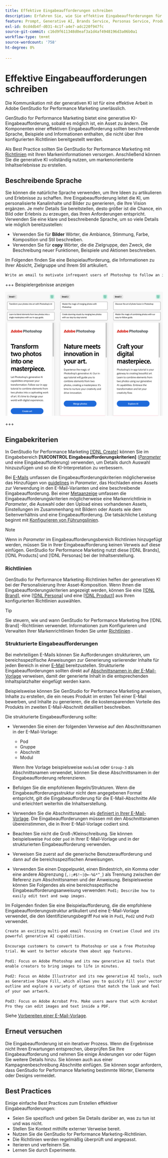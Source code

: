 ```yaml
---
title: Effektive Eingabeaufforderungen schreiben
description: Erfahren Sie, wie Sie effektive Eingabeaufforderungen für Adobe GenStudio for Performance Marketing schreiben.
feature: Prompt, Generative AI, Brands Service, Personas Service, Products Service, Guidelines
exl-id: 0cd4db4f-d031-4c1f-a4e7-adc220f947fc
source-git-commit: c16d9f611348d0eaf3a1d4af4948196d3a06b0a1
workflow-type: tm+mt
source-wordcount: '758'
ht-degree: 0%

---
```


# Effektive Eingabeaufforderungen schreiben

Die Kommunikation mit der generativen KI ist für eine effektive Arbeit in Adobe GenStudio for Performance Marketing unerlässlich.

GenStudio for Performance Marketing bietet eine generative KI-Eingabeaufforderung, sobald es möglich ist, ein Asset zu ändern. Die Komponenten einer effektiven Eingabeaufforderung sollten beschreibende Sprache, Beispiele und Informationen enthalten, die nicht über Ihre konfigurierten Richtlinien bereitgestellt werden.

Als Best Practice sollten Sie GenStudio for Performance Marketing mit [Richtlinien](/help/user-guide/guidelines/overview.md) mit Ihren Markeninformationen versorgen. Anschließend können Sie die generative KI vollständig nutzen, um markenorientierte Inhaltserlebnisse zu erstellen.

## Beschreibende Sprache

Sie können die natürliche Sprache verwenden, um Ihre Ideen zu artikulieren und Erlebnisse zu schaffen. Ihre Eingabeaufforderung leitet die KI, um personalisierte Kanalinhalte und Bilder zu generieren, die Ihre Vision ergänzen. Je mehr Details Sie bereitstellen, desto größer ist die Chance, ein Bild oder Erlebnis zu erzeugen, das Ihren Anforderungen entspricht. Verwenden Sie eine klare und beschreibende Sprache, um so viele Details wie möglich bereitzustellen:

- Verwenden Sie für **Bilder** Wörter, die Ambiance, Stimmung, Farbe, Komposition und Stil beschreiben.
- Verwenden Sie für **copy** Wörter, die die Zielgruppe, den Zweck, die Beschreibung neuer Funktionen, Beispiele und Aktionen beschreiben.

Im Folgenden finden Sie eine Beispielaufforderung, die Informationen zu Ihrer Absicht, Zielgruppe und Ihrem Stil artikuliert.

```bash
Write an email to motivate infrequent users of Photoshop to follow an in-app tutorial that teaches them to combine elements of two photos into a beautiful work of art. Highlight the generative AI capabilities of Photoshop and use references to natural imagery.
```

+++ Beispielergebnisse anzeigen

![drei generierte E-Mails](/help/assets/sample-email.png)

+++

## Eingabekriterien

In GenStudio for Performance Marketing [[!DNL Create]](/help/user-guide/create/overview.md) können Sie im Eingabebereich **[!UICONTROL Eingabeaufforderungskriterien]** ([_Parameter_](/help/user-guide/create/overview.md#parameters) und eine Eingabeaufforderung) verwenden, um Details durch Auswahl hinzuzufügen und so die KI-Interpretation zu verbessern.

Bei [E-Mails](/help/user-guide/create/email-experiences.md) umfassen die Eingabeaufforderungskriterien möglicherweise das Hinzufügen von [guidelines](/help/user-guide/guidelines/overview.md) in _Parameter_, das Hochladen eines Assets zur Verwendung in den E-Mail-Varianten und eine beschreibende Eingabeaufforderung. Bei einer [Metaanzeige](/help/tutorials/create-meta-ad.md) umfassen die Eingabeaufforderungskriterien möglicherweise eine Markenrichtlinie in _Parameter_, die Auswahl oder den Upload eines vorhandenen Assets, Einstellungen im Zusammenhang mit Bildern oder Assets wie dem Seitenverhältnis und eine Eingabeaufforderung. Die tatsächliche Leistung beginnt mit [Konfigurieren von Führungslinien](/help/user-guide/guidelines/add-guidelines.md).

>[!NOTE]
>
>Wenn in _Parameter_ im Eingabeaufforderungsbereich Richtlinien hinzugefügt werden, müssen Sie in Ihrer Eingabeaufforderung keinen Verweis auf diese einfügen. GenStudio for Performance Marketing nutzt diese [!DNL Brands], [!DNL Products] und [!DNL Personas] bei der Inhaltserstellung.

### Richtlinien

GenStudio for Performance Marketing-Richtlinien helfen der generativen KI bei der Personalisierung Ihrer Asset-Komposition. Wenn Ihnen die Eingabeaufforderungskriterien angezeigt werden, können Sie eine [[!DNL Brand]](/help/user-guide/guidelines/brands.md), eine [[!DNL Persona]](/help/user-guide/guidelines/personas.md) und eine [[!DNL Product]](/help/user-guide/guidelines/products.md) aus Ihren konfigurierten Richtlinien auswählen.

>[!TIP]
>
>Sie steuern, wie und wann GenStudio for Performance Marketing Ihre [!DNL Brand] -Richtlinien verwendet. Informationen zum Konfigurieren und Verwalten Ihrer Markenrichtlinien finden Sie unter [Richtlinien](/help/user-guide/guidelines/overview.md) .

### Strukturierte Eingabeaufforderungen

Bei mehrteiligen E-Mails können Sie Aufforderungen strukturieren, um bereichsspezifische Anweisungen zur Generierung variierender Inhalte für jeden Bereich in einer [E-Mail](/help/user-guide/create/email-experiences.md) bereitzustellen. Strukturierte Eingabeaufforderungen sollten direkt auf [Abschnittsnamen in der E-Mail-Vorlage](/help/user-guide/content/email-template.md#multi-section-emails) verweisen, damit der generierte Inhalt in die entsprechenden Inhaltsplatzhalter eingefügt werden kann.

Beispielsweise können Sie GenStudio for Performance Marketing anweisen, Inhalte zu erstellen, die ein neues Produkt im ersten Teil einer E-Mail bewerben, und Inhalte zu generieren, die die kostensparenden Vorteile des Produkts im zweiten E-Mail-Abschnitt detailliert beschreiben.

Die strukturierte Eingabeaufforderung sollte:

- Verwenden Sie einen der folgenden Verweise auf den Abschnittsnamen in der E-Mail-Vorlage:
   - Pod
   - Gruppe
   - Abschnitt
   - Modul

  Wenn Ihre Vorlage beispielsweise `moduleA` oder `Group-3` als Abschnittsnamen verwendet, können Sie diese Abschnittsnamen in der Eingabeaufforderung referenzieren.

- Befolgen Sie die empfohlenen Regeln/Strukturen. Wenn die Eingabeaufforderungsstruktur nicht dem angegebenen Format entspricht, gilt die Eingabeaufforderung für die E-Mail-Abschnitte *Alle* und erleichtert weiterhin die Inhaltserstellung.
- Verwenden Sie die Abschnittsnamen als [definiert in Ihrer E-Mail-Vorlage](/help/user-guide/content/email-template.md#code-an-email-template). Die Eingabeaufforderungen müssen mit den Abschnittsnamen übereinstimmen, die in Ihrer E-Mail-Vorlage codiert sind.
- Beachten Sie nicht die Groß-/Kleinschreibung. Sie können beispielsweise `Pod` oder `pod` in Ihrer E-Mail-Vorlage und in der strukturierten Eingabeaufforderung verwenden.
- Verweisen Sie zuerst auf die generische Benutzeraufforderung und dann auf die bereichsspezifischen Anweisungen.
- Verwenden Sie einen Doppelpunkt, einen Bindestrich, ein Komma oder eine andere Abgrenzung (`,:;#$!~|@=-%&*^_`) als Trennung zwischen der Referenz zum Abschnittsnamen und der Anweisung. Beispielsweise können Sie Folgendes als eine bereichsspezifische Eingabeaufforderungsanweisung verwenden: `Pod1; Describe how to easily edit text and swap images.`

Im Folgenden finden Sie eine Beispielaufforderung, die die empfohlene Eingabeaufforderungsstruktur artikuliert und eine E-Mail-Vorlage verwendet, die den Identifizierungsbegriff `Pod` wie in `Pod1`, `Pod2` und `Pod3` verwendet.

```properties
Create an exciting multi-pod email focusing on Creative Cloud and its powerful generative AI capabilities.

Encourage customers to convert to Photoshop or use a free Photoshop trial. We want to better educate them about app features.

Pod1: Focus on Adobe Photoshop and its new generative AI tools that enable creators to bring images to life in minutes.

Pod2: Focus on Adobe Illustrator and its new generative AI tools, such as Generative Shape Fill, which allows you to quickly fill your vector outline and explore a variety of options that match the look and feel of your own artwork.

Pod3: Focus on Adobe Acrobat Pro. Make users aware that with Acrobat Pro they can edit images and text inside a PDF.
```

Siehe [Vorbereiten einer E-Mail-Vorlage](/help/user-guide/content/email-template.md#code-an-email-template).

## Erneut versuchen

Die Eingabeaufforderung ist ein iterativer Prozess. Wenn die Ergebnisse nicht Ihren Erwartungen entsprechen, überprüfen Sie Ihre Eingabeaufforderung und nehmen Sie einige Änderungen vor oder fügen Sie weitere Details hinzu. Sie können auch aus einer Kampagnenbeschreibung Abschnitte einfügen. Sie können sogar anfordern, dass GenStudio for Performance Marketing bestimmte Wörter, Elemente oder Designs vermeidet.

## Best Practices

Einige einfache Best Practices zum Erstellen effektiver Eingabeaufforderungen:

- Seien Sie spezifisch und geben Sie Details darüber an, was zu tun ist und was nicht.
- Stellen Sie Kontext mithilfe externer Verweise bereit.
- Nutzen Sie die GenStudio for Performance Marketing-Richtlinien.
- Die Richtlinien werden regelmäßig überprüft und angepasst.
- Iterieren und verfeinern Sie.
- Lernen Sie durch Experimente.
